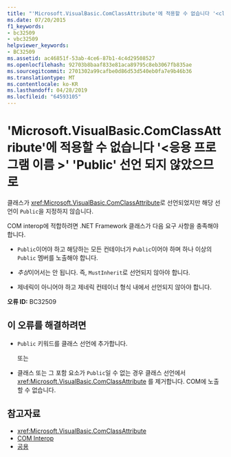 ```yaml
---
title: "'Microsoft.VisualBasic.ComClassAttribute'에 적용할 수 없습니다 '<classname>' 'Public' 선언 되지 않았으므로"
ms.date: 07/20/2015
f1_keywords:
- bc32509
- vbc32509
helpviewer_keywords:
- BC32509
ms.assetid: ac46851f-53ab-4ce6-87b1-4c4d29508527
ms.openlocfilehash: 92703b8baaf833e81aca89795c8eb3067fb835ae
ms.sourcegitcommit: 2701302a99cafbe0d86d53d540eb0fa7e9b46b36
ms.translationtype: MT
ms.contentlocale: ko-KR
ms.lasthandoff: 04/28/2019
ms.locfileid: "64593105"
---
```

# <a name="microsoftvisualbasiccomclassattribute-cannot-be-applied-to-classname-because-it-is-not-declared-public"></a>'Microsoft.VisualBasic.ComClassAttribute'에 적용할 수 없습니다 '\<응용 프로그램 이름 >' 'Public' 선언 되지 않았으므로
클래스가 <xref:Microsoft.VisualBasic.ComClassAttribute>로 선언되었지만 해당 선언이 `Public`을 지정하지 않습니다.  
  
 COM interop에 적합하려면 .NET Framework 클래스가 다음 요구 사항을 충족해야 합니다.  
  
- `Public`이어야 하고 해당하는 모든 컨테이너가 `Public`이어야 하며 하나 이상의 `Public` 멤버를 노출해야 합니다.  
  
- *추상*이어서는 안 됩니다. 즉, `MustInherit`로 선언되지 않아야 합니다.  
  
- 제네릭이 아니어야 하고 제네릭 컨테이너 형식 내에서 선언되지 않아야 합니다.  
  
 **오류 ID:** BC32509  
  
## <a name="to-correct-this-error"></a>이 오류를 해결하려면  
  
- `Public` 키워드를 클래스 선언에 추가합니다.  
  
     또는  
  
- 클래스 또는 그 포함 요소가 `Public`일 수 없는 경우 클래스 선언에서 <xref:Microsoft.VisualBasic.ComClassAttribute> 를 제거합니다. COM에 노출할 수 없습니다.  
  
## <a name="see-also"></a>참고자료

- <xref:Microsoft.VisualBasic.ComClassAttribute>
- [COM Interop](../../visual-basic/programming-guide/com-interop/index.md)
- [공용](../../visual-basic/language-reference/modifiers/public.md)
